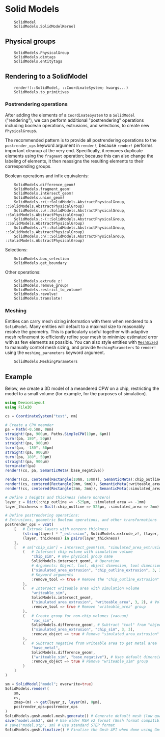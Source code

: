 # Solid Models

```@docs
    SolidModel
    SolidModels.SolidModelKernel
```

## Physical groups

```@docs
    SolidModels.PhysicalGroup
    SolidModels.dimtags
    SolidModels.entitytags
```

## Rendering to a SolidModel

```@docs
    render!(::SolidModel, ::CoordinateSystem; kwargs...)
    SolidModels.to_primitives
```

### Postrendering operations

After adding the elements of a `CoordinateSystem` to a `SolidModel` ("rendering"), we can
perform additional "postrendering" operations including boolean operations, extrusions, and
selections, to create new `PhysicalGroup`s.

The recommended pattern is to provide all postrendering operations to the `postrender_ops`
keyword argument in `render!`, because `render!` performs important cleanup at the very end.
Specifically, it removes duplicate elements using the `fragment` operation; because
this can also change the labeling of elements, it then reassigns the resulting elements to
their corresponding groups.

Boolean operations and infix equivalents:

```@docs
    SolidModels.difference_geom!
    SolidModels.fragment_geom!
    SolidModels.intersect_geom!
    SolidModels.union_geom!
    SolidModels.:+(::SolidModels.AbstractPhysicalGroup, ::SolidModels.AbstractPhysicalGroup)
    SolidModels.:∪(::SolidModels.AbstractPhysicalGroup, ::SolidModels.AbstractPhysicalGroup)
    SolidModels.:-(::SolidModels.AbstractPhysicalGroup, ::SolidModels.AbstractPhysicalGroup)
    SolidModels.:*(::SolidModels.AbstractPhysicalGroup, ::SolidModels.AbstractPhysicalGroup)
    SolidModels.:∩(::SolidModels.AbstractPhysicalGroup, ::SolidModels.AbstractPhysicalGroup)
```

Selections:

```@docs
    SolidModels.box_selection
    SolidModels.get_boundary
```

Other operations:

```@docs
    SolidModels.extrude_z!
    SolidModels.remove_group!
    SolidModels.restrict_to_volume!
    SolidModels.revolve!
    SolidModels.translate!
```

### Meshing

Entities can carry mesh sizing information with them when rendered to a `SolidModel`. Many entities will default to a maximal size to reasonably resolve the geometry. This is particularly useful together with adaptive mesh refinement to efficiently refine your mesh to minimize estimated error with as few elements as possible. You can also style entities with [`MeshSized`](@ref) to manually control mesh sizing, and provide `MeshingParameters` to `render!` using the `meshing_parameters` keyword argument.

```@docs
    SolidModels.MeshingParameters
```

## Example

Below, we create a 3D model of a meandered CPW on a chip, restricting the model to a small
volume (for example, for the purposes of simulation).

```julia
using DeviceLayout
using FileIO

cs = CoordinateSystem("test", nm)

# Create a CPW meander
pa = Path(-0.5mm, 0nm)
straight!(pa, 900μm, Paths.SimpleCPW(10μm, 6μm))
turn!(pa, 180°, 50μm)
straight!(pa, 900μm)
turn!(pa, -180°, 50μm)
straight!(pa, 900μm)
turn!(pa, 180°, 50μm)
straight!(pa, 900μm)
terminate!(pa)
render!(cs, pa, SemanticMeta(:base_negative))

render!(cs, centered(Rectangle(10mm, 10mm)), SemanticMeta(:chip_outline))
render!(cs, centered(Rectangle(9mm, 9mm)), SemanticMeta(:writeable_area))
render!(cs, centered(Rectangle(2mm, 2mm)), SemanticMeta(:simulated_area))

# Define z heights and thickness (where nonzero)
layer_z = Dict(:chip_outline => -525μm, :simulated_area => -1mm)
layer_thickness = Dict(:chip_outline => 525μm, :simulated_area => 2mm)

# Define postrendering operations:
# Extrusions, geometric Boolean operations, and other transformations
postrender_ops = vcat(
    [   # Extrude layers with nonzero thickness
        (string(layer) * "_extrusion", SolidModels.extrude_z!, (layer, thickness)) for
        (layer, thickness) in pairs(layer_thickness)
    ],
    [   # sm["chip_sim"] = intersect_geom!(sm, "simulated_area_extrusion", ...)
        (   # Intersect chip volume with simulation volume
            "chip_sim", # New physical group name
            SolidModels.intersect_geom!, # Operation
            # Arguments: Object, tool, object dimension, tool dimension
            ("simulated_area_extrusion", "chip_outline_extrusion", 3, 3), # Vol ∩ Vol
            # Keyword arguments
            :remove_tool => true # Remove the "chip_outline_extrusion" group
        ),
        (   # Intersect writeable area with simulation volume
            "writeable_sim",
            SolidModels.intersect_geom!,
            ("simulated_area_extrusion", "writeable_area", 3, 2), # Volume ∩ Area
            :remove_tool => true # Remove "writeable_area" group
        ),
        (   # Create group for non-chip volumes (vacuum)
            "vac_sim",
            SolidModels.difference_geom!, # Subtract "tool" from "object"
            ("simulated_area_extrusion", "chip_sim", 3, 3),
            :remove_object => true # Remove "simulated_area_extrusion" group
        ),
        (   # Subtract negative from writeable area to get metal area
            "base_metal",
            SolidModels.difference_geom!,
            ("writeable_sim", "base_negative"), # Uses default dimension 2
            :remove_object => true # Remove "writeable_sim" group
        )
    ]
)

sm = SolidModel("model"; overwrite=true)
SolidModels.render!(
    sm,
    cs,
    zmap=(m) -> get(layer_z, layer(m), 0μm),
    postrender_ops=postrender_ops
)
SolidModels.gmsh.model.mesh.generate() # Generate default mesh (low quality)
save("model.msh2", sm) # Use older MSH v2 format (Gmsh format compatible with Palace)
# save("model.stp", sm) # Use standard STEP format
SolidModels.gmsh.finalize() # Finalize the Gmsh API when done using Gmsh
```
